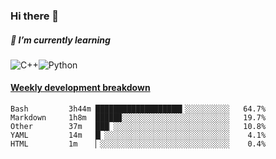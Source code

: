### Hi there 👋

##### 🌱 I’m currently learning

![C++](https://img.shields.io/badge/-C++-00599C?style=flat-square&logo=c)![Python](https://img.shields.io/badge/-Python-black?style=flat-square&logo=Python)


<!-- waka-box start -->
#### <a href="https://gist.github.com/bf274261b4c8553e17fc709dfc3cfa97" target="_blank">Weekly development breakdown</a>
```text
Bash      	 3h44m ███████████████████▍░░░░░░░░░░   64.7% 
Markdown  	 1h8m  █████▉░░░░░░░░░░░░░░░░░░░░░░░░   19.7% 
Other     	 37m   ███▏░░░░░░░░░░░░░░░░░░░░░░░░░░   10.8% 
YAML      	 14m   █▏░░░░░░░░░░░░░░░░░░░░░░░░░░░░    4.1% 
HTML      	 1m    ▏░░░░░░░░░░░░░░░░░░░░░░░░░░░░░    0.4% 
```
<!-- Powered by https://github.com/YouEclipse/waka-box-go . -->
<!-- waka-box end -->



<!--
**KomoreKalu/KomoreKalu** is a ✨ _special_ ✨ repository because its `README.md` (this file) appears on your GitHub profile.

Here are some ideas to get you started:

- 🔭 I’m currently working on ...
- 🌱 I’m currently learning ...
- 👯 I’m looking to collaborate on ...
- 🤔 I’m looking for help with ...
- 💬 Ask me about ...
- 📫 How to reach me: ...
- 😄 Pronouns: ...
- ⚡ Fun fact: ...
-->
